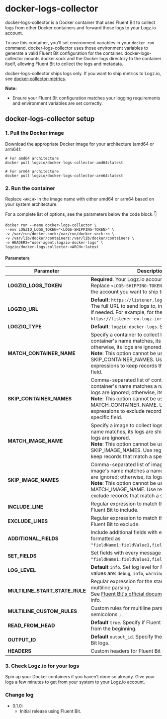 # docker-logs-collector

docker-logs-collector is a Docker container that uses Fluent Bit to collect logs from other Docker containers and forward those logs to your Logz.io account.

To use this container, you'll set environment variables in your `docker run` command.
docker-logs-collector uses those environment variables to generate a valid Fluent Bit configuration for the container.
docker-logs-collector mounts docker.sock and the Docker logs directory to the container itself, allowing Fluent Bit to collect the logs and metadata.

docker-logs-collector ships logs only.
If you want to ship metrics to Logz.io, see [docker-collector-metrics](https://github.com/logzio/docker-collector-metrics).

**Note:**
- Ensure your Fluent Bit configuration matches your logging requirements and environment variables are set correctly.

## docker-logs-collector setup

### 1. Pull the Docker image

Download the appropriate Docker image for your architecture (amd64 or arm64):

```shell
# For amd64 architecture
docker pull logzio/docker-logs-collector-amd64:latest

# For arm64 architecture
docker pull logzio/docker-logs-collector-arm64:latest
```

### 2. Run the container

Replace `<ARCH>` in the image name with either amd64 or arm64 based on your system architecture.

For a complete list of options, see the parameters below the code block.👇

```shell
docker run --name docker-logs-collector \
--env LOGZIO_LOGS_TOKEN="<LOGS-SHIPPING-TOKEN>" \
-v /var/run/docker.sock:/var/run/docker.sock:ro \
-v /var/lib/docker/containers:/var/lib/docker/containers \
-e HEADERS="user-agent:logzio-docker-logs" \
logzio/docker-logs-collector-<ARCH>:latest
```

#### Parameters

| Parameter                   | Description                                                                                                                                                                                                                                                                                            |
|-----------------------------|--------------------------------------------------------------------------------------------------------------------------------------------------------------------------------------------------------------------------------------------------------------------------------------------------------|
| **LOGZIO_LOGS_TOKEN**            | **Required**. Your Logz.io account logs token. Replace `<LOGS-SHIPPING-TOKEN>` with the [token](https://app.logz.io/#/dashboard/settings/general) of the account you want to ship to.                                                                                                                             |
| **LOGZIO_URL**              | **Default**: `https://listener.logz.io:8071`.<br> The full URL to send logs to, including your region if needed. For example, for the EU region, use `https://listener-eu.logz.io:8071`. to.                                                                                                                                                                                                                             |
| **LOGZIO_TYPE**             | **Default**: `logzio-docker-logs`. Sets the log type.                                                                                                                                                             |
| **MATCH_CONTAINER_NAME**    | Specify a container to collect logs from. If the container's name matches, its logs are shipped; otherwise, its logs are ignored. <br /> **Note**: This option cannot be used with SKIP_CONTAINER_NAMES. Use regular expressions to keep records that match a specific field.                          |
| **SKIP_CONTAINER_NAMES**    | Comma-separated list of containers to ignore. If a container's name matches a name on this list, its logs are ignored; otherwise, its logs are shipped. <br /> **Note**: This option cannot be used with MATCH_CONTAINER_NAME. Use regular expressions to exclude records that match a specific field. |
| **MATCH_IMAGE_NAME**        | Specify a image to collect logs from. If the image's name matches, its logs are shipped; otherwise, its logs are ignored. <br /> **Note**: This option cannot be used with SKIP_IMAGE_NAMES. Use regular expressions to keep records that match a specific field.                                      |
| **SKIP_IMAGE_NAMES**        | Comma-separated list of images to ignore. If a image's name matches a name on this list, its logs are ignored; otherwise, its logs are shipped. <br /> **Note**: This option cannot be used with MATCH_IMAGE_NAME. Use regular expressions to exclude records that match a specific field.             |
| **INCLUDE_LINE**            | Regular expression to match the lines that you want Fluent Bit to include.                                                                                                                                                                                                                             |
| **EXCLUDE_LINES**           | Regular expression to match the lines that you want Fluent Bit to exclude.                                                                                                                                                                                                                             |
| **ADDITIONAL_FIELDS**       | Include additional fields with every message sent, formatted as `"fieldName1:fieldValue1,fieldName2:fieldValue2"`.                                                                                                                                                                                     |
| **SET_FIELDS**              | Set fields with every message sent, formatted as `"fieldName1:fieldValue1,fieldName2:fieldValue2"`.                                                                                                                                                                                                    |
| **LOG_LEVEL**               | **Default** `info`. Set log level for Fluent Bit. Allowed values are: `debug`, `info`, `warning`, `error`.                                                                                                                                                                                             |
| **MULTILINE_START_STATE_RULE** | Regular expression for the start state rule of multiline parsing. <br /> See [Fluent Bit's official documentation](https://docs.fluentbit.io/manual/administration/configuring-fluent-bit/multiline-parsing#rules-definition) for further info.                                                        |
| **MULTILINE_CUSTOM_RULES**     | Custom rules for multiline parsing, separated by semicolons `;`.                                                                                                                                                                                                                                       |
| **READ_FROM_HEAD**         | **Default** `true`. Specify if Fluent Bit should read logs from the beginning.                                                                                                                                                                                                                         |
| **OUTPUT_ID**               | **Default** `output_id`. Specify the output ID for Fluent Bit logs.                                                                                                                                                                                                                                    |
| **HEADERS**                 | Custom headers for Fluent Bit logs.                                                                                                                                                                                                                                                                    |


### 3. Check Logz.io for your logs

Spin up your Docker containers if you haven’t done so already. Give your logs a few minutes to get from your system to your Logz.io account.

### Change log

- 0.1.0:
  - Initial release using Fluent Bit.

